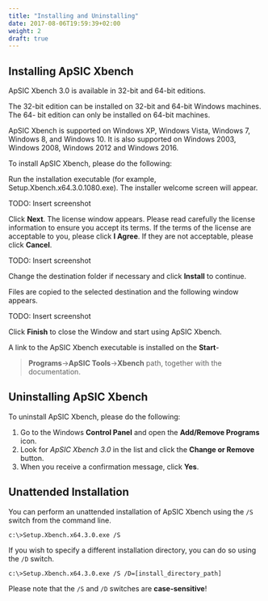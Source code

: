 ```yaml
---
title: "Installing and Uninstalling"
date: 2017-08-06T19:59:39+02:00
weight: 2
draft: true
---
```


## Installing ApSIC Xbench

ApSIC Xbench 3.0 is available in 32-bit and 64-bit editions.

The 32-bit
edition can be installed on 32-bit and 64-bit Windows machines. The 64-
bit edition can only be installed on 64-bit machines.

ApSIC Xbench is
supported on Windows XP, Windows Vista, Windows 7, Windows 8, and Windows 10.
It is also supported on Windows 2003, Windows 2008, Windows 2012 and Windows 2016.

To install ApSIC Xbench, please do the following:

Run the installation executable (for example,
Setup.Xbench.x64.3.0.1080.exe). The installer welcome screen will
appear.

TODO: Insert screenshot

Click **Next**. The license window appears. Please read carefully the license
information to ensure you accept its terms.
If the terms of the license are acceptable to you, please click **I Agree**. If
they are not acceptable, please click **Cancel**.

TODO: Insert screenshot

Change the destination folder if necessary and click **Install** to continue.

Files are copied to the selected destination and the following window
appears.

TODO: Insert screenshot

Click **Finish** to close the Window and start using ApSIC Xbench.

A link to the ApSIC Xbench executable is installed on the **Start**-
>**Programs**->**ApSIC Tools**->**Xbench** path, together with the
documentation.

## Uninstalling ApSIC Xbench

To uninstall ApSIC Xbench, please do the following:

1. Go to the Windows **Control Panel** and open the **Add/Remove
   Programs** icon.
2. Look for *ApSIC Xbench 3.0* in the list and click the **Change or
   Remove** button.
3. When you receive a confirmation message, click **Yes**.

## Unattended Installation

You can perform an unattended installation of ApSIC Xbench using the
`/S` switch from the command line.

	c:\>Setup.Xbench.x64.3.0.exe /S

If you wish to specify a different installation directory, you can do so
using the `/D` switch.

	c:\>Setup.Xbench.x64.3.0.exe /S /D=[install_directory_path]

Please note that the `/S` and `/D` switches are **case-sensitive**!
